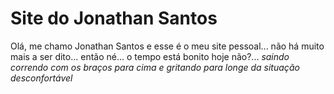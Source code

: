 # Site do Jonathan Santos

Olá, me chamo Jonathan Santos e esse é o meu site pessoal... não há muito mais a ser dito... então né... o tempo está bonito hoje não?... *saindo correndo com os braços para cima e gritando para longe da situação desconfortável*